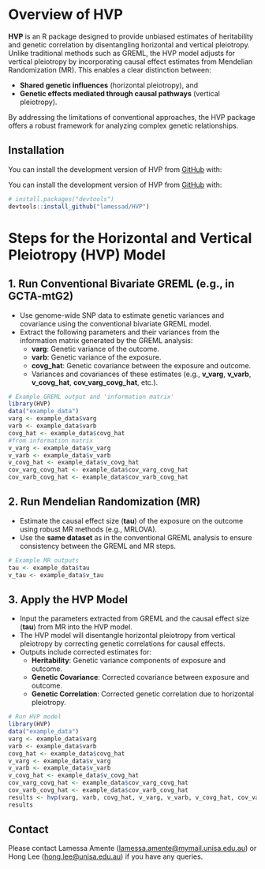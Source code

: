 
<!-- README.md is generated from README.Rmd. Please edit that file -->

# Overview of HVP

<!-- badges: start -->
<!-- badges: end -->

**HVP** is an R package designed to provide unbiased estimates of
heritability and genetic correlation by disentangling horizontal and
vertical pleiotropy. Unlike traditional methods such as GREML, the HVP
model adjusts for vertical pleiotropy by incorporating causal effect
estimates from Mendelian Randomization (MR). This enables a clear
distinction between:

- **Shared genetic influences** (horizontal pleiotropy), and
- **Genetic effects mediated through causal pathways** (vertical
  pleiotropy).

By addressing the limitations of conventional approaches, the HVP
package offers a robust framework for analyzing complex genetic
relationships.

## Installation

You can install the development version of HVP from
[GitHub](https://github.com/) with:

You can install the development version of HVP from
[GitHub](https://github.com/) with:

``` r
# install.packages("devtools")
devtools::install_github("lamessad/HVP")
```

# Steps for the Horizontal and Vertical Pleiotropy (HVP) Model

## 1. Run Conventional Bivariate GREML (e.g., in GCTA-mtG2)

- Use genome-wide SNP data to estimate genetic variances and covariance
  using the conventional bivariate GREML model.
- Extract the following parameters and their variances from the
  information matrix generated by the GREML analysis:
  - **varg**: Genetic variance of the outcome.
  - **varb**: Genetic variance of the exposure.
  - **covg_hat**: Genetic covariance between the exposure and outcome.
  - Variances and covariances of these estimates (e.g., **v_varg**,
    **v_varb**, **v_covg_hat**, **cov_varg_covg_hat**, etc.).

``` r
# Example GREML output and 'information matrix' 
library(HVP)
data("example_data")
varg <- example_data$varg
varb <- example_data$varb
covg_hat <- example_data$covg_hat
#from information matrix
v_varg <- example_data$v_varg
v_varb <- example_data$v_varb
v_covg_hat <- example_data$v_covg_hat
cov_varg_covg_hat <- example_data$cov_varg_covg_hat
cov_varb_covg_hat <- example_data$cov_varb_covg_hat
```

## 2. Run Mendelian Randomization (MR)

- Estimate the causal effect size (**tau**) of the exposure on the
  outcome using robust MR methods (e.g., MRLOVA).
- Use the **same dataset** as in the conventional GREML analysis to
  ensure consistency between the GREML and MR steps.

``` r
# Example MR outputs
tau <- example_data$tau
v_tau <- example_data$v_tau
```

## 3. Apply the HVP Model

- Input the parameters extracted from GREML and the causal effect size
  (**tau**) from MR into the HVP model.
- The HVP model will disentangle horizontal pleiotropy from vertical
  pleiotropy by correcting genetic correlations for causal effects.
- Outputs include corrected estimates for:
  - **Heritability**: Genetic variance components of exposure and
    outcome.
  - **Genetic Covariance**: Corrected covariance between exposure and
    outcome.
  - **Genetic Correlation**: Corrected genetic correlation due to
    horizontal pleiotropy.

``` r
# Run HVP model
library(HVP)
data("example_data")
varg <- example_data$varg
varb <- example_data$varb
covg_hat <- example_data$covg_hat
v_varg <- example_data$v_varg
v_varb <- example_data$v_varb
v_covg_hat <- example_data$v_covg_hat
cov_varg_covg_hat <- example_data$cov_varg_covg_hat
cov_varb_covg_hat <- example_data$cov_varb_covg_hat
results <- hvp(varg, varb, covg_hat, v_varg, v_varb, v_covg_hat, cov_varg_covg_hat, cov_varb_covg_hat, tau, v_tau )
results
```

## Contact

Please contact Lamessa Amente (<lamessa.amente@mymail.unisa.edu.au>) or
Hong Lee (<hong.lee@unisa.edu.au>) if you have any queries.

